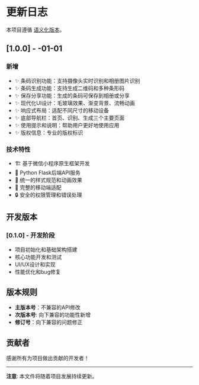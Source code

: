 # 更新日志

本项目遵循 [语义化版本](https://semver.org/lang/zh-CN/)。

## [1.0.0] - -01-01

### 新增
- ✨ 条码识别功能：支持摄像头实时识别和相册图片识别
- ✨ 条码生成功能：支持生成二维码和多种条形码
- ✨ 保存分享功能：生成的条码可保存到相册或分享
- ✨ 现代化UI设计：毛玻璃效果、渐变背景、流畅动画
- ✨ 响应式布局：适配不同尺寸的移动设备
- ✨ 底部导航栏：首页、识别、生成三个主要页面
- ✨ 使用提示和说明：帮助用户更好地使用应用
- ✨ 版权信息：专业的版权标识

### 技术特性
- 🏗️ 基于微信小程序原生框架开发
- 🔧 Python Flask后端API服务
- 🎨 统一的样式规范和动画效果
- 📱 完整的移动端适配
- 🔒 安全的权限管理和错误处理

## 开发版本

### [0.1.0] - 开发阶段
- 项目初始化和基础架构搭建
- 核心功能开发和测试
- UI/UX设计和实现
- 性能优化和bug修复

## 版本规则

- **主版本号**：不兼容的API修改
- **次版本号**: 向下兼容的功能性新增
- **修订号**：向下兼容的问题修正

## 贡献者

感谢所有为项目做出贡献的开发者！

---

**注意**: 本文件将随着项目发展持续更新。